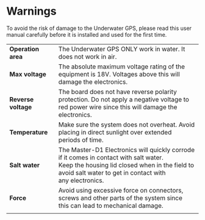# Warnings

To avoid the risk of damage to the Underwater GPS, please read this user manual carefully before it is installed and used for the first time. 

|                     |                     |   
| ------------------- |:------------------- |
| **Operation area** | The Underwater GPS  ONLY  work in water. It does not work in air. |
| **Max voltage** | The absolute maximum voltage rating of the equipment is 18V. Voltages above this will <br/>damage the electronics.  |
| **Reverse voltage** | The board does not have reverse polarity protection. Do not apply a negative voltage to <br/>red power wire since this will damage the electronics. |
| **Temperature** | Make sure the system does not overheat. Avoid placing in direct sunlight over extended <br/>periods of time. |
| **Salt water** | The Master-D1 Electronics will quickly corrode if it comes in contact with salt water. <br/>Keep the housing lid closed when in the field to avoid salt water to get in contact with <br/>any electronics. |
| **Force** | Avoid using excessive force on connectors, screws and other parts of the system since <br/>this can lead to mechanical damage. |
|   |   |